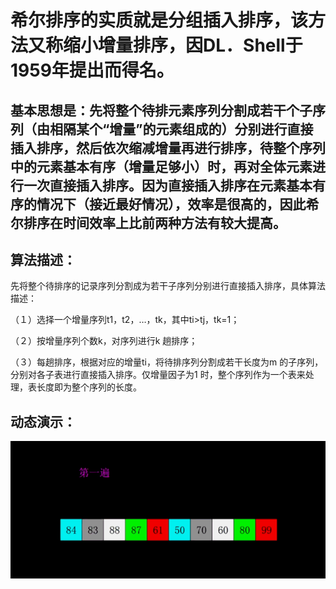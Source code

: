 # 希尔排序的实质就是分组插入排序，该方法又称缩小增量排序，因DL．Shell于1959年提出而得名。

## 基本思想是：先将整个待排元素序列分割成若干个子序列（由相隔某个“增量”的元素组成的）分别进行直接插入排序，然后依次缩减增量再进行排序，待整个序列中的元素基本有序（增量足够小）时，再对全体元素进行一次直接插入排序。因为直接插入排序在元素基本有序的情况下（接近最好情况），效率是很高的，因此希尔排序在时间效率上比前两种方法有较大提高。

## 算法描述：

先将整个待排序的记录序列分割成为若干子序列分别进行直接插入排序，具体算法描述：

（１）选择一个增量序列t1，t2，…，tk，其中ti>tj，tk=1；

（２）按增量序列个数k，对序列进行k 趟排序；

（３）每趟排序，根据对应的增量ti，将待排序列分割成若干长度为m 的子序列，分别对各子表进行直接插入排序。仅增量因子为1 时，整个序列作为一个表来处理，表长度即为整个序列的长度。

## 动态演示：

![shell.gif](./shell.gif)
